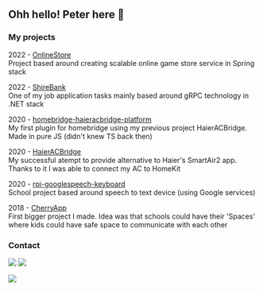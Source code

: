 ## Ohh hello! Peter here 👋

### My projects

2022 - [OnlineStore](https://github.com/fastfend/JobTask-OnlineStore)<br />
Project based around creating scalable online game store service in Spring stack<br />

2022 - [ShireBank](https://github.com/fastfend/JobTask-ShireBank)<br />
One of my job application tasks mainly based around gRPC technology in .NET stack<br />

2020 - [homebridge-haieracbridge-platform](https://github.com/fastfend/homebridge-haieracbridge-platform)<br />
My first plugin for homebridge using my previous project HaierACBridge.<br />
Made in pure JS (didn't knew TS back then)

2020 - [HaierACBridge](https://github.com/fastfend/HaierACBridge)<br />
My successful atempt to provide alternative to Haier's SmartAir2 app.<br />
Thanks to it I was able to connect my AC to HomeKit

2020 - [rpi-googlespeech-keyboard](https://github.com/fastfend/rpi-googlespeech-keyboard)<br />
School project based around speech to text device (using Google services)<br />

2018 - [CherryApp](https://github.com/fastfend/CherryApp)<br />
First bigger project I made. Idea was that schools could have their 'Spaces'<br />
where kids could have safe space to communicate with each other 

### Contact

<a href="https://linkedin.com/in/piotr.stadnicki"><img src="https://img.shields.io/badge/-LinkedIn-0077B5?style=flat&logo=Linkedin&logoColor=white"/></a>
<a href="mailto:avsingh@umass.edu"><img src="https://img.shields.io/badge/-pitstadnicki@gmail.com-D14836?style=flat&logo=Gmail&logoColor=white"/></a>

![](https://komarev.com/ghpvc/?username=fastfend)

